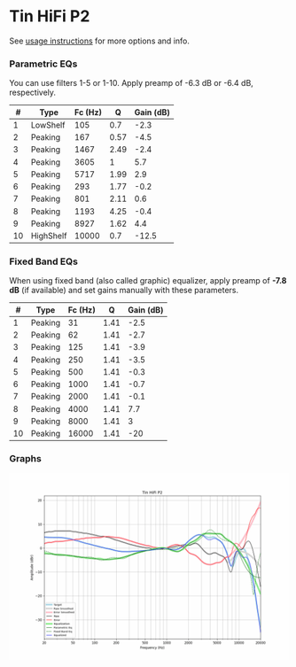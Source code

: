 # Tin HiFi P2
See [usage instructions](https://github.com/jaakkopasanen/AutoEq#usage) for more options and info.

### Parametric EQs
You can use filters 1-5 or 1-10. Apply preamp of -6.3 dB or -6.4 dB, respectively.

|   # | Type      |   Fc (Hz) |    Q |   Gain (dB) |
|-----|-----------|-----------|------|-------------|
|   1 | LowShelf  |       105 | 0.7  |        -2.3 |
|   2 | Peaking   |       167 | 0.57 |        -4.5 |
|   3 | Peaking   |      1467 | 2.49 |        -2.4 |
|   4 | Peaking   |      3605 | 1    |         5.7 |
|   5 | Peaking   |      5717 | 1.99 |         2.9 |
|   6 | Peaking   |       293 | 1.77 |        -0.2 |
|   7 | Peaking   |       801 | 2.11 |         0.6 |
|   8 | Peaking   |      1193 | 4.25 |        -0.4 |
|   9 | Peaking   |      8927 | 1.62 |         4.4 |
|  10 | HighShelf |     10000 | 0.7  |       -12.5 |

### Fixed Band EQs
When using fixed band (also called graphic) equalizer, apply preamp of **-7.8 dB** (if available) and set gains manually with these parameters.

|   # | Type    |   Fc (Hz) |    Q |   Gain (dB) |
|-----|---------|-----------|------|-------------|
|   1 | Peaking |        31 | 1.41 |        -2.5 |
|   2 | Peaking |        62 | 1.41 |        -2.7 |
|   3 | Peaking |       125 | 1.41 |        -3.9 |
|   4 | Peaking |       250 | 1.41 |        -3.5 |
|   5 | Peaking |       500 | 1.41 |        -0.3 |
|   6 | Peaking |      1000 | 1.41 |        -0.7 |
|   7 | Peaking |      2000 | 1.41 |        -0.1 |
|   8 | Peaking |      4000 | 1.41 |         7.7 |
|   9 | Peaking |      8000 | 1.41 |         3   |
|  10 | Peaking |     16000 | 1.41 |       -20   |

### Graphs
![](./Tin%20HiFi%20P2.png)
